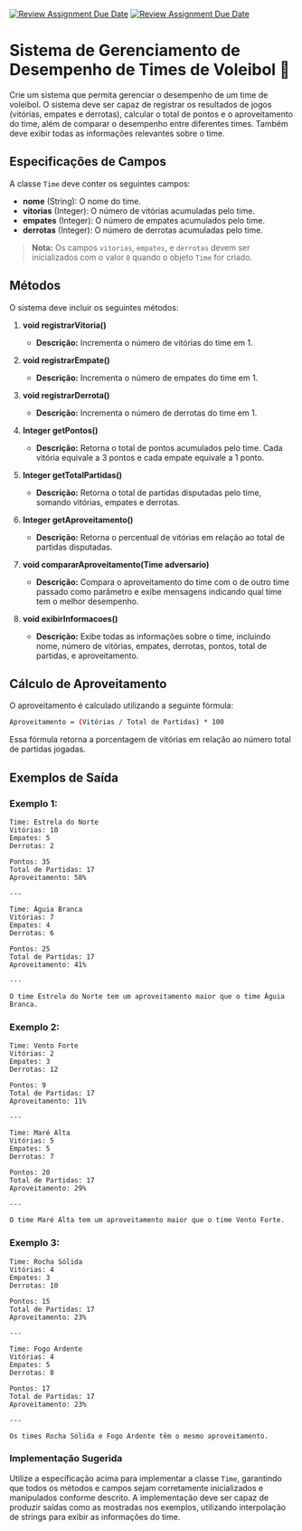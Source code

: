 [![Review Assignment Due Date](https://classroom.github.com/assets/deadline-readme-button-22041afd0340ce965d47ae6ef1cefeee28c7c493a6346c4f15d667ab976d596c.svg)](https://classroom.github.com/a/c3uKte28)
[![Review Assignment Due Date](https://classroom.github.com/assets/deadline-readme-button-22041afd0340ce965d47ae6ef1cefeee28c7c493a6346c4f15d667ab976d596c.svg)](https://classroom.github.com/a/Tqve7Fv2)
# Sistema de Gerenciamento de Desempenho de Times de Voleibol 🏐

Crie um sistema que permita gerenciar o desempenho de um time de voleibol. O sistema deve ser capaz
de registrar os resultados de jogos (vitórias, empates e derrotas), calcular o total de pontos e o
aproveitamento do time, além de comparar o desempenho entre diferentes times. Também deve exibir
todas as informações relevantes sobre o time.

## Especificações de Campos

A classe `Time` deve conter os seguintes campos:

- **nome** (String): O nome do time.
- **vitorias** (Integer): O número de vitórias acumuladas pelo time.
- **empates** (Integer): O número de empates acumulados pelo time.
- **derrotas** (Integer): O número de derrotas acumuladas pelo time.

> **Nota:** Os campos `vitorias`, `empates`, e `derrotas` devem ser inicializados com o valor `0`
> quando o objeto `Time` for criado.

## Métodos

O sistema deve incluir os seguintes métodos:

1. **void registrarVitoria()**
    - **Descrição:** Incrementa o número de vitórias do time em 1.

2. **void registrarEmpate()**
    - **Descrição:** Incrementa o número de empates do time em 1.

3. **void registrarDerrota()**
    - **Descrição:** Incrementa o número de derrotas do time em 1.

4. **Integer getPontos()**
    - **Descrição:** Retorna o total de pontos acumulados pelo time. Cada vitória equivale a 3
      pontos e cada empate equivale a 1 ponto.

5. **Integer getTotalPartidas()**
    - **Descrição:** Retorna o total de partidas disputadas pelo time, somando vitórias, empates e
      derrotas.

6. **Integer getAproveitamento()**
    - **Descrição:** Retorna o percentual de vitórias em relação ao total de partidas disputadas.

7. **void compararAproveitamento(Time adversario)**
    - **Descrição:** Compara o aproveitamento do time com o de outro time passado como parâmetro e
      exibe mensagens indicando qual time tem o melhor desempenho.

8. **void exibirInformacoes()**
    - **Descrição:** Exibe todas as informações sobre o time, incluindo nome, número de vitórias,
      empates, derrotas, pontos, total de partidas, e aproveitamento.

## Cálculo de Aproveitamento

O aproveitamento é calculado utilizando a seguinte fórmula:

```bash
Aproveitamento = (Vitórias / Total de Partidas) * 100
```

Essa fórmula retorna a porcentagem de vitórias em relação ao número total de partidas jogadas.

## Exemplos de Saída

### Exemplo 1:

```plaintext
Time: Estrela do Norte
Vitórias: 10
Empates: 5
Derrotas: 2

Pontos: 35
Total de Partidas: 17
Aproveitamento: 58%

---

Time: Águia Branca
Vitórias: 7
Empates: 4
Derrotas: 6

Pontos: 25
Total de Partidas: 17
Aproveitamento: 41%

---

O time Estrela do Norte tem um aproveitamento maior que o time Águia Branca.
```

### Exemplo 2:

```plaintext
Time: Vento Forte
Vitórias: 2
Empates: 3
Derrotas: 12

Pontos: 9
Total de Partidas: 17
Aproveitamento: 11%

---

Time: Maré Alta
Vitórias: 5
Empates: 5
Derrotas: 7

Pontos: 20
Total de Partidas: 17
Aproveitamento: 29%

---

O time Maré Alta tem um aproveitamento maior que o time Vento Forte.
```

### Exemplo 3:

```plaintext
Time: Rocha Sólida
Vitórias: 4
Empates: 3
Derrotas: 10

Pontos: 15
Total de Partidas: 17
Aproveitamento: 23%

---

Time: Fogo Ardente
Vitórias: 4
Empates: 5
Derrotas: 8

Pontos: 17
Total de Partidas: 17
Aproveitamento: 23%

---

Os times Rocha Sólida e Fogo Ardente têm o mesmo aproveitamento.
```

### Implementação Sugerida

Utilize a especificação acima para implementar a classe `Time`, garantindo que todos os métodos e
campos sejam corretamente inicializados e manipulados conforme descrito. A implementação deve ser
capaz de produzir saídas como as mostradas nos exemplos, utilizando interpolação de strings para
exibir as informações do time.